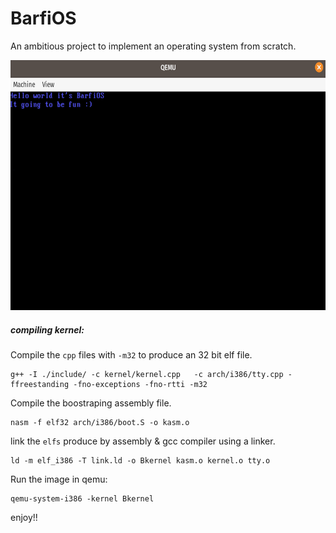 # BarfiOS
An ambitious project to implement an operating system from scratch.

<img src="./screenshot.png" width="600" height="400">


##### compiling kernel:

Compile the `cpp` files with `-m32` to produce an 32 bit elf file.  
```
g++ -I ./include/ -c kernel/kernel.cpp   -c arch/i386/tty.cpp -ffreestanding -fno-exceptions -fno-rtti -m32
```
Compile the boostraping assembly file.

```
nasm -f elf32 arch/i386/boot.S -o kasm.o
```

link the `elfs` produce by assembly & gcc compiler using a linker.
```
ld -m elf_i386 -T link.ld -o Bkernel kasm.o kernel.o tty.o
```


Run the image in qemu:
```
qemu-system-i386 -kernel Bkernel
```


enjoy!!

